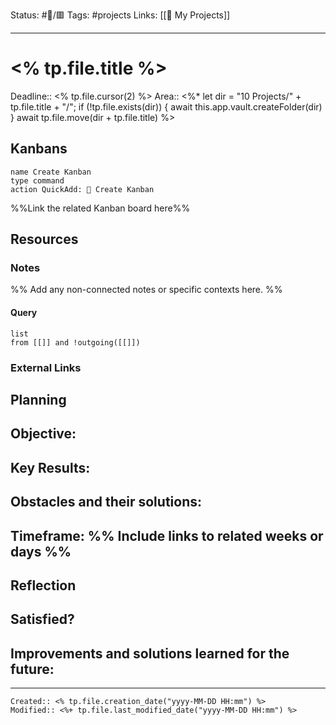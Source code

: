 Status: #🚧/🟥
Tags: #projects
Links: [[🚧 My Projects]]
___

# <% tp.file.title %>
Deadline:: <% tp.file.cursor(2) %>
Area:: 
<%*
	let dir = "10 Projects/" + tp.file.title + "/";
	if (!tp.file.exists(dir)) {
		await this.app.vault.createFolder(dir)
	}
	await tp.file.move(dir + tp.file.title)
%>
## Kanbans
```button
name Create Kanban
type command
action QuickAdd: 📌 Create Kanban
```
%%Link the related Kanban board here%%

## Resources

### Notes
%% Add any non-connected notes or specific contexts here. %%

#### Query

```dataview
list
from [[]] and !outgoing([[]])
```

### External Links

## Planning

**Objective:**
- 

**Key Results:**
- 

**Obstacles and their solutions:**
- 

**Timeframe:**
%% Include links to related weeks or days %%
- 

## Reflection

**Satisfied?**
- 

**Improvements and solutions learned for the future**:
- 

___
```ad-fileInfo 
Created:: <% tp.file.creation_date("yyyy-MM-DD HH:mm") %>
Modified:: <%+ tp.file.last_modified_date("yyyy-MM-DD HH:mm") %>
```

